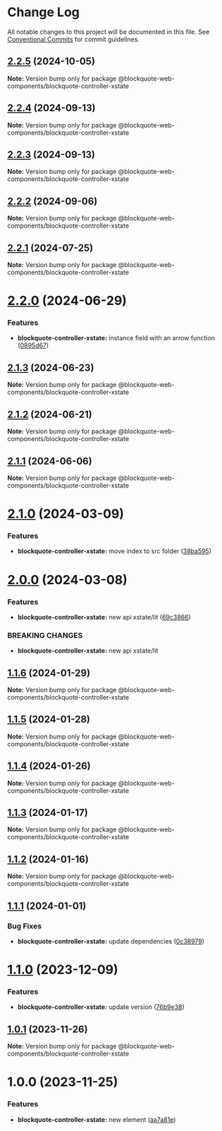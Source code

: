 # Change Log

All notable changes to this project will be documented in this file.
See [Conventional Commits](https://conventionalcommits.org) for commit guidelines.

## [2.2.5](https://github.com/oscarmarina/blockquote-web-components/compare/@blockquote-web-components/blockquote-controller-xstate@2.2.4...@blockquote-web-components/blockquote-controller-xstate@2.2.5) (2024-10-05)

**Note:** Version bump only for package @blockquote-web-components/blockquote-controller-xstate





## [2.2.4](https://github.com/oscarmarina/blockquote-web-components/compare/@blockquote-web-components/blockquote-controller-xstate@2.2.3...@blockquote-web-components/blockquote-controller-xstate@2.2.4) (2024-09-13)

**Note:** Version bump only for package @blockquote-web-components/blockquote-controller-xstate





## [2.2.3](https://github.com/oscarmarina/blockquote-web-components/compare/@blockquote-web-components/blockquote-controller-xstate@2.2.2...@blockquote-web-components/blockquote-controller-xstate@2.2.3) (2024-09-13)

**Note:** Version bump only for package @blockquote-web-components/blockquote-controller-xstate





## [2.2.2](https://github.com/oscarmarina/blockquote-web-components/compare/@blockquote-web-components/blockquote-controller-xstate@2.2.1...@blockquote-web-components/blockquote-controller-xstate@2.2.2) (2024-09-06)

**Note:** Version bump only for package @blockquote-web-components/blockquote-controller-xstate





## [2.2.1](https://github.com/oscarmarina/blockquote-web-components/compare/@blockquote-web-components/blockquote-controller-xstate@2.2.0...@blockquote-web-components/blockquote-controller-xstate@2.2.1) (2024-07-25)

**Note:** Version bump only for package @blockquote-web-components/blockquote-controller-xstate





# [2.2.0](https://github.com/oscarmarina/blockquote-web-components/compare/@blockquote-web-components/blockquote-controller-xstate@2.1.3...@blockquote-web-components/blockquote-controller-xstate@2.2.0) (2024-06-29)


### Features

* **blockquote-controller-xstate:** instance field with an arrow function ([0895d67](https://github.com/oscarmarina/blockquote-web-components/commit/0895d6716f98e8594214d8a905b5d1bb9f1c12a1))





## [2.1.3](https://github.com/oscarmarina/blockquote-web-components/compare/@blockquote-web-components/blockquote-controller-xstate@2.1.2...@blockquote-web-components/blockquote-controller-xstate@2.1.3) (2024-06-23)

**Note:** Version bump only for package @blockquote-web-components/blockquote-controller-xstate





## [2.1.2](https://github.com/oscarmarina/blockquote-web-components/compare/@blockquote-web-components/blockquote-controller-xstate@2.1.1...@blockquote-web-components/blockquote-controller-xstate@2.1.2) (2024-06-21)

**Note:** Version bump only for package @blockquote-web-components/blockquote-controller-xstate





## [2.1.1](https://github.com/oscarmarina/blockquote-web-components/compare/@blockquote-web-components/blockquote-controller-xstate@2.1.0...@blockquote-web-components/blockquote-controller-xstate@2.1.1) (2024-06-06)

**Note:** Version bump only for package @blockquote-web-components/blockquote-controller-xstate

# [2.1.0](https://github.com/oscarmarina/blockquote-web-components/compare/@blockquote-web-components/blockquote-controller-xstate@2.0.0...@blockquote-web-components/blockquote-controller-xstate@2.1.0) (2024-03-09)

### Features

- **blockquote-controller-xstate:** move index to src folder ([38ba595](https://github.com/oscarmarina/blockquote-web-components/commit/38ba5957ed11e87089d742d3560c3729fe8e83bc))

# [2.0.0](https://github.com/oscarmarina/blockquote-web-components/compare/@blockquote-web-components/blockquote-controller-xstate@1.1.6...@blockquote-web-components/blockquote-controller-xstate@2.0.0) (2024-03-08)

### Features

- **blockquote-controller-xstate:** new api xstate/lit ([69c3866](https://github.com/oscarmarina/blockquote-web-components/commit/69c3866da0f0a15d710d1b0efcab4d7575568701))

### BREAKING CHANGES

- **blockquote-controller-xstate:** new api xstate/lit

## [1.1.6](https://github.com/oscarmarina/blockquote-web-components/compare/@blockquote-web-components/blockquote-controller-xstate@1.1.5...@blockquote-web-components/blockquote-controller-xstate@1.1.6) (2024-01-29)

**Note:** Version bump only for package @blockquote-web-components/blockquote-controller-xstate

## [1.1.5](https://github.com/oscarmarina/blockquote-web-components/compare/@blockquote-web-components/blockquote-controller-xstate@1.1.4...@blockquote-web-components/blockquote-controller-xstate@1.1.5) (2024-01-28)

**Note:** Version bump only for package @blockquote-web-components/blockquote-controller-xstate

## [1.1.4](https://github.com/oscarmarina/blockquote-web-components/compare/@blockquote-web-components/blockquote-controller-xstate@1.1.3...@blockquote-web-components/blockquote-controller-xstate@1.1.4) (2024-01-26)

**Note:** Version bump only for package @blockquote-web-components/blockquote-controller-xstate

## [1.1.3](https://github.com/oscarmarina/blockquote-web-components/compare/@blockquote-web-components/blockquote-controller-xstate@1.1.2...@blockquote-web-components/blockquote-controller-xstate@1.1.3) (2024-01-17)

**Note:** Version bump only for package @blockquote-web-components/blockquote-controller-xstate

## [1.1.2](https://github.com/oscarmarina/blockquote-web-components/compare/@blockquote-web-components/blockquote-controller-xstate@1.1.1...@blockquote-web-components/blockquote-controller-xstate@1.1.2) (2024-01-16)

**Note:** Version bump only for package @blockquote-web-components/blockquote-controller-xstate

## [1.1.1](https://github.com/oscarmarina/blockquote-web-components/compare/@blockquote-web-components/blockquote-controller-xstate@1.1.0...@blockquote-web-components/blockquote-controller-xstate@1.1.1) (2024-01-01)

### Bug Fixes

- **blockquote-controller-xstate:** update dependencies ([0c38979](https://github.com/oscarmarina/blockquote-web-components/commit/0c389792b6a0079fcf458f1ca03a0a32333be9aa))

# [1.1.0](https://github.com/oscarmarina/blockquote-web-components/compare/@blockquote-web-components/blockquote-controller-xstate@1.0.1...@blockquote-web-components/blockquote-controller-xstate@1.1.0) (2023-12-09)

### Features

- **blockquote-controller-xstate:** update version ([76b9e38](https://github.com/oscarmarina/blockquote-web-components/commit/76b9e38c44ab0fa15f0f3b74b5f4a7fad1c9f0ef))

## [1.0.1](https://github.com/oscarmarina/blockquote-web-components/compare/@blockquote-web-components/blockquote-controller-xstate@1.0.0...@blockquote-web-components/blockquote-controller-xstate@1.0.1) (2023-11-26)

**Note:** Version bump only for package @blockquote-web-components/blockquote-controller-xstate

# 1.0.0 (2023-11-25)

### Features

- **blockquote-controller-xstate:** new element ([aa7a81e](https://github.com/oscarmarina/blockquote-web-components/commit/aa7a81e5ad0b46686dbdf7b4b882e2d036ab8d75))
